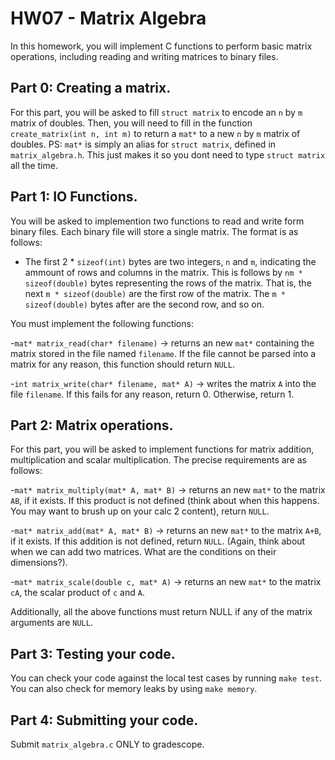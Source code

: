 # HW07 - Matrix Algebra

In this homework, you will implement C functions to perform basic matrix operations, including reading and writing matrices to binary files.

## Part 0: Creating a matrix.

For this part, you will be asked to fill `struct matrix` to encode an `n` by `m` matrix of doubles. Then, you will need to fill in the function `create_matrix(int n, int m)` to return a `mat*` to a new `n` by `m` matrix of doubles.
PS: `mat*` is simply an alias for `struct matrix`, defined in `matrix_algebra.h`. This just makes it so you dont need to type `struct matrix` all the time.

## Part 1: IO Functions.

You will be asked to implemention two functions to read and write form binary files. Each binary file will store a single matrix. The format is as follows:

- The first 2 * `sizeof(int)` bytes are two integers, `n` and `m`, indicating the ammount of rows and columns in the matrix. This is follows by `nm * sizeof(double)` bytes representing the rows of the matrix. That is, the next `m * sizeof(double)` are the first row of the matrix. The `m * sizeof(double)` bytes after are the second row, and so on.

You must implement the following functions:

-`mat* matrix_read(char* filename)` -> returns an new `mat*` containing the matrix stored in the file named `filename`. If the file cannot be parsed into a matrix for any reason, this function should return `NULL`.

-`int matrix_write(char* filename, mat* A)` -> writes the matrix `A` into the file `filename`. If this fails for any reason, return 0. Otherwise, return 1.

## Part 2: Matrix operations.

For this part, you will be asked to implement functions for matrix addition, multiplication and scalar multiplication. The precise requirements are as follows:

-`mat* matrix_multiply(mat* A, mat* B)` -> returns an new `mat*` to the matrix `AB`, if it exists. If this product is not defined (think about when this happens. You may want to brush up on your calc 2 content), return `NULL`.

-`mat* matrix_add(mat* A, mat* B)` -> returns an new `mat*` to the matrix `A+B`, if it exists. If this addition is not defined, return `NULL`. (Again, think about when we can add two matrices. What are the conditions on their dimensions?). 

-`mat* matrix_scale(double c, mat* A)` -> returns an new `mat*` to the matrix `cA`, the scalar product of `c` and `A`.

Additionally, all the above functions must return NULL if any of the matrix arguments are `NULL`.

## Part 3: Testing your code.

You can check your code against the local test cases by running `make test`. You can also check for memory leaks by using `make memory`.

## Part 4: Submitting your code. 

Submit `matrix_algebra.c` ONLY to gradescope.

